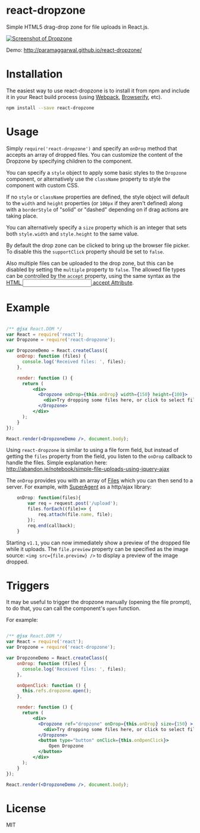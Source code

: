 react-dropzone
=================

Simple HTML5 drag-drop zone for file uploads in React.js.

[![Screenshot of Dropzone](https://raw.githubusercontent.com/paramaggarwal/react-dropzone/master/screenshot.png)](http://paramaggarwal.github.io/react-dropzone/)

Demo: http://paramaggarwal.github.io/react-dropzone/

Installation
=====
The easiest way to use react-dropzone is to install it from npm and include it in your React build process (using [Webpack](http://webpack.github.io/), [Browserify](http://browserify.org/), etc).
```sh
npm install --save react-dropzone
```

Usage
=====

Simply `require('react-dropzone')` and specify an `onDrop` method that accepts an array of dropped files. You can customize the content of the Dropzone by specifying children to the component.

You can specify a `style` object to apply some basic styles to the `Dropzone` component, or alternatively use the `className` property to style the component with custom CSS.

If no `style` or `className` properties are defined, the style object will default to the `width` and `height` properties (or `100px` if they aren't defined) along with a `borderStyle` of "solid" or "dashed" depending on if drag actions are taking place.

You can alternatively specify a `size` property which is an integer that sets both `style.width` and `style.height` to the same value.

By default the drop zone can be clicked to bring up the browser file picker. To disable this the `supportClick` property should be set to `false`.

Also multiple files can be uploaded to the drop zone, but this can be disabled by setting the `multiple` property to `false`. The allowed file types can be controlled by the `accept` property, using the same syntax as the [HTML <input> accept Attribute](http://www.w3schools.com/tags/att_input_accept.asp).

Example
=====

```jsx

/** @jsx React.DOM */
var React = require('react');
var Dropzone = require('react-dropzone');

var DropzoneDemo = React.createClass({
    onDrop: function (files) {
      console.log('Received files: ', files);
    },

    render: function () {
      return (
          <div>
            <Dropzone onDrop={this.onDrop} width={150} height={100}>
              <div>Try dropping some files here, or click to select files to upload.</div>
            </Dropzone>
          </div>
      );
    }
});

React.render(<DropzoneDemo />, document.body);
```

Using `react-dropzone` is similar to using a file form field, but instead of getting the `files` property from the field, you listen to the `onDrop` callback to handle the files. Simple explanation here: http://abandon.ie/notebook/simple-file-uploads-using-jquery-ajax

The `onDrop` provides you with an array of [Files](https://developer.mozilla.org/en-US/docs/Web/API/File) which you can then send to a server. For example, with [SuperAgent](https://github.com/visionmedia/superagent) as a http/ajax library:

```javascript
    onDrop: function(files){
        var req = request.post('/upload');
        files.forEach((file)=> {
            req.attach(file.name, file);
        });
        req.end(callback);
    }
```

Starting `v1.1`, you can now immediately show a preview of the dropped file while it uploads. The `file.preview` property can be specified as the image source: `<img src={file.preview} />` to display a preview of the image dropped.

Triggers
========

It may be useful to trigger the dropzone manually (opening the file prompt), to do that, you can call the component's `open` function.

For example:

```jsx

/** @jsx React.DOM */
var React = require('react');
var Dropzone = require('react-dropzone');

var DropzoneDemo = React.createClass({
    onDrop: function (files) {
      console.log('Received files: ', files);
    },

    onOpenClick: function () {
      this.refs.dropzone.open();
    },

    render: function () {
      return (
          <div>
            <Dropzone ref="dropzone" onDrop={this.onDrop} size={150} >
              <div>Try dropping some files here, or click to select files to upload.</div>
            </Dropzone>
            <button type="button" onClick={this.onOpenClick}>
                Open Dropzone
            </button>
          </div>
      );
    }
});

React.render(<DropzoneDemo />, document.body);
```

License
=======

MIT
